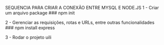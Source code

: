 SEQUENCIA PARA CRIAR A CONEXÃO ENTRE MYSQL E NODE.JS
1 - Criar um arquivo package
    ### npm init

2 - Gerenciar as requisições, rotas e URLs, entre outras funcionalidades
    ### npm install express

3 - Rodar o projeto uili